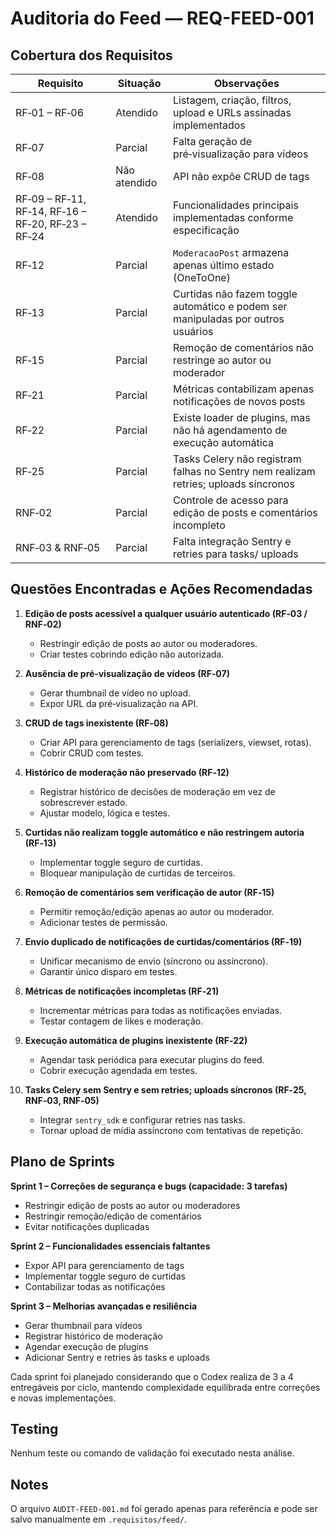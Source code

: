 # Auditoria do Feed — REQ-FEED-001

## Cobertura dos Requisitos

| Requisito | Situação | Observações |
|-----------|----------|-------------|
| RF‑01 – RF‑06 | Atendido | Listagem, criação, filtros, upload e URLs assinadas implementados |
| RF‑07 | Parcial | Falta geração de pré‑visualização para vídeos |
| RF‑08 | Não atendido | API não expõe CRUD de tags |
| RF‑09 – RF‑11, RF‑14, RF‑16 – RF‑20, RF‑23 – RF‑24 | Atendido | Funcionalidades principais implementadas conforme especificação |
| RF‑12 | Parcial | `ModeracaoPost` armazena apenas último estado (OneToOne) |
| RF‑13 | Parcial | Curtidas não fazem toggle automático e podem ser manipuladas por outros usuários |
| RF‑15 | Parcial | Remoção de comentários não restringe ao autor ou moderador |
| RF‑21 | Parcial | Métricas contabilizam apenas notificações de novos posts |
| RF‑22 | Parcial | Existe loader de plugins, mas não há agendamento de execução automática |
| RF‑25 | Parcial | Tasks Celery não registram falhas no Sentry nem realizam retries; uploads síncronos |
| RNF‑02 | Parcial | Controle de acesso para edição de posts e comentários incompleto |
| RNF‑03 & RNF‑05 | Parcial | Falta integração Sentry e retries para tasks/ uploads |

## Questões Encontradas e Ações Recomendadas

1. **Edição de posts acessível a qualquer usuário autenticado (RF‑03 / RNF‑02)**  
   - Restringir edição de posts ao autor ou moderadores.  
   - Criar testes cobrindo edição não autorizada.

2. **Ausência de pré‑visualização de vídeos (RF‑07)**  
   - Gerar thumbnail de vídeo no upload.  
   - Expor URL da pré‑visualização na API.

3. **CRUD de tags inexistente (RF‑08)**  
   - Criar API para gerenciamento de tags (serializers, viewset, rotas).  
   - Cobrir CRUD com testes.

4. **Histórico de moderação não preservado (RF‑12)**  
   - Registrar histórico de decisões de moderação em vez de sobrescrever estado.  
   - Ajustar modelo, lógica e testes.

5. **Curtidas não realizam toggle automático e não restringem autoria (RF‑13)**  
   - Implementar toggle seguro de curtidas.  
   - Bloquear manipulação de curtidas de terceiros.

6. **Remoção de comentários sem verificação de autor (RF‑15)**  
   - Permitir remoção/edição apenas ao autor ou moderador.  
   - Adicionar testes de permissão.

7. **Envio duplicado de notificações de curtidas/comentários (RF‑19)**  
   - Unificar mecanismo de envio (síncrono ou assíncrono).  
   - Garantir único disparo em testes.

8. **Métricas de notificações incompletas (RF‑21)**  
   - Incrementar métricas para todas as notificações enviadas.  
   - Testar contagem de likes e moderação.

9. **Execução automática de plugins inexistente (RF‑22)**  
   - Agendar task periódica para executar plugins do feed.  
   - Cobrir execução agendada em testes.

10. **Tasks Celery sem Sentry e sem retries; uploads síncronos (RF‑25, RNF‑03, RNF‑05)**  
    - Integrar `sentry_sdk` e configurar retries nas tasks.  
    - Tornar upload de mídia assíncrono com tentativas de repetição.

## Plano de Sprints

**Sprint 1 – Correções de segurança e bugs (capacidade: 3 tarefas)**  
- Restringir edição de posts ao autor ou moderadores  
- Restringir remoção/edição de comentários  
- Evitar notificações duplicadas  

**Sprint 2 – Funcionalidades essenciais faltantes**  
- Expor API para gerenciamento de tags  
- Implementar toggle seguro de curtidas  
- Contabilizar todas as notificações  

**Sprint 3 – Melhorias avançadas e resiliência**  
- Gerar thumbnail para vídeos  
- Registrar histórico de moderação  
- Agendar execução de plugins  
- Adicionar Sentry e retries às tasks e uploads  

Cada sprint foi planejado considerando que o Codex realiza de 3 a 4 entregáveis por ciclo, mantendo complexidade equilibrada entre correções e novas implementações.

## Testing

Nenhum teste ou comando de validação foi executado nesta análise.

## Notes

O arquivo `AUDIT-FEED-001.md` foi gerado apenas para referência e pode ser salvo manualmente em `.requisitos/feed/`.
